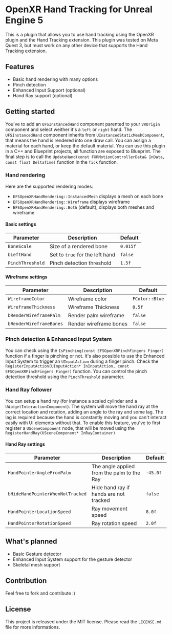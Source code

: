 # OpenXR Hand Tracking for Unreal Engine 5

This is a plugin that allows you to use hand tracking using the OpenXR plugin and the Hand Tracking extension.
This plugin was tested on Meta Quest 3, but must work on any other device that supports the Hand Tracking extension.

## Features
- Basic hand rendering with many options
- Pinch detection
- Enhanced Input Support (optional)
- Hand Ray support (optional)

## Getting started
You've to add an `UFSInstancedHand` component parented to your `VROrigin` component and select weither it's a `left` or `right` hand. The `UFSInstancedHand` component inherits from `UInstancedStaticMeshComponent`, that means the hand is rendered into one draw call. You can assign a material for each hand, or keep the default material. You can use this plugin in a C++ and Blueprint projects, all function are exposed to Blueprint.
The final step is to call the `UpdateHand(const FXRMotionControllerData& InData, const float DeltaTime)` function in the `Tick` function. 

### Hand rendering
 Here are the supported rendering modes:
- `EFSOpenXRHandRendering::InstancedMesh` displays a mesh on each bone
- `EFSOpenXRHandRendering::Wireframe` displays wireframe
- `EFSOpenXRHandRendering::Both` (default), displays both meshes and wireframe

#### Basic settings
| Parameter | Description | Default |
|-----------|-------------|---------|
| `BoneScale` | Size of a rendered bone | `0.015f` |
| `bLeftHand` | Set to `true` for the left hand | `false` |
| `PinchThreshold` | Pinch detection threshold | `1.5f` |

#### Wireframe settings
| Parameter | Description | Default |
|-----------|-------------|---------|
| `WireframeColor` | Wireframe color | `FColor::Blue` |
| `WireframeThickness` | Wireframe Thickness | `0.5f ` |
| `bRenderWireframePalm` | Render palm wireframe | `false` |
| `bRenderWireframeBones` | Render wireframe bones | `false` |

### Pinch detection & Enhanced Input System
You can check using the `IsPinching(const EFSOpenXRPinchFingers Finger)` function if a finger is pinching or not.
It's also possible to use the Enhanced Input System to trigger an `UInputAction` during a finger pinch. Check the `RegisterInputAction(UInputAction* InInputAction, const EFSOpenXRPinchFingers Finger)` function. You can control the pinch detection threshold using the `PinchThreshold` parameter.

### Hand Ray follower
You can setup a hand ray (for instance a scaled cylinder and a `UWidgetInteractionComponent`). The system will move the hand ray at the correct location and rotation, adding an angle to the ray and some lag. The lag is required because the hand is constantly moving and you can't interact easily with UI elements without that. To enable this feature, you've to first register a `USceneComponent` node, that will be moved using the `RegisterHandRay(USceneComponent* InRayContainer)`

#### Hand Ray settings
| Parameter | Description | Default |
|-----------|-------------|---------|
| `HandPointerAngleFromPalm` | The angle applied from the palm to the Ray | `-45.0f` |
| `bHideHandPointerWhenNotTracked` | Hide hand ray if hands are not tracked | `false` |
| `HandPointerLocationSpeed` | Ray movement speed | `8.0f` |
| `HandPointerRotationSpeed` | Ray rotation speed | `2.0f` |

## What's planned
- Basic Gesture detector
- Enhanced Input System support for the gesture detector
- Skeletal mesh support

## Contribution
Feel free to fork and contribute :)

## License
This project is released under the MIT license. Please read the `LICENSE.md` file for more informations.
